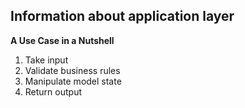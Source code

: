 ## Information about application layer

**A Use Case in a Nutshell**

1. Take input
2. Validate business rules
3. Manipulate model state
4. Return output